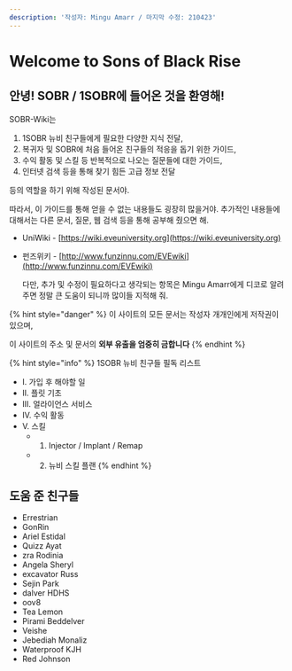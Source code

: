 ```yaml
---
description: '작성자: Mingu Amarr / 마지막 수정: 210423'
---
```


# Welcome to Sons of Black Rise

## 안녕! SOBR / 1SOBR에 들어온 것을 환영해!

  SOBR-Wiki는

1. 1SOBR 뉴비 친구들에게 필요한 다양한 지식 전달,
2. 복귀자 및 SOBR에 처음 들어온 친구들의 적응을 돕기 위한 가이드,
3. 수익 활동 및 스킬 등 반복적으로 나오는 질문들에 대한 가이드,
4. 인터넷 검색 등을 통해 찾기 힘든 고급 정보 전달

등의 역할을 하기 위해 작성된 문서야.

  따라서, 이 가이드를 통해 얻을 수 없는 내용들도 굉장히 많을거야. 추가적인 내용들에 대해서는 다른 문서, 질문, 웹 검색 등을 통해 공부해 줬으면 해.

* UniWiki    - [https://wiki.eveuniversity.org](https://wiki.eveuniversity.org)
* 펀즈위키  - [http://www.funzinnu.com/EVEwiki](http://www.funzinnu.com/EVEwiki)

  다만,  추가 및 수정이 필요하다고 생각되는 항목은 Mingu Amarr에게 디코로 알려주면 정말 큰 도움이 되니까 많이들 지적해 줘.

{% hint style="danger" %}
이 사이트의 모든 문서는 작성자 개개인에게 저작권이 있으며, 

이 사이트의 주소 및 문서의 **외부 유출을 엄중히 금합니다**
{% endhint %}

{% hint style="info" %}
1SOBR 뉴비 친구들 필독 리스트

* I. 가입 후 해야할 일
* II. 플릿 기초
* III. 얼라이언스 서비스
* IV. 수익 활동
* V. 스킬
  * 1. Injector / Implant / Remap
  * 2. 뉴비 스킬 플랜
{% endhint %}

## 도움 준 친구들

* Errestrian
* GonRin
* Ariel Estidal
* Quizz Ayat
* zra Rodinia
* Angela Sheryl
* excavator Russ
* Sejin Park
* dalver HDHS
* oov8
* Tea Lemon
* Pirami Beddelver
* Veishe
* Jebediah Monaliz
* Waterproof KJH
* Red Johnson

